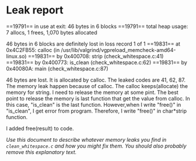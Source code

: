 # Leak report
==19791==     in use at exit: 46 bytes in 6 blocks
==19791==   total heap usage: 7 allocs, 1 frees, 1,070 bytes allocated

 46 bytes in 6 blocks are definitely lost in loss record 1 of 1
==19831==    at 0x4C2FB55: calloc (in /usr/lib/valgrind/vgpreload_memcheck-amd64-linux.so)
==19831==    by 0x400708: strip (check_whitespace.c:41)
==19831==    by 0x400773: is_clean (check_whitespace.c:62)
==19831==    by 0x40080A: main (check_whitespace.c:87)

46 bytes are lost. It is allocated by calloc. The leaked codes are 41, 62, 87.
The memory leak happen because of calloc. The calloc keeps(allocate) the memory for string. I need to release the memory at some pint.
The best point to release the memory is last function that get the value from calloc. In this case, "is_clean" is the last function. However,when I write "free()" in "is_clean", I get error from program. Therefore, I write "free()" in char*strip function.

I added free(result) to code.




_Use this document to describe whatever memory leaks you find in `clean_whitespace.c` and how you might fix them. You should also probably remove this explanatory text._

